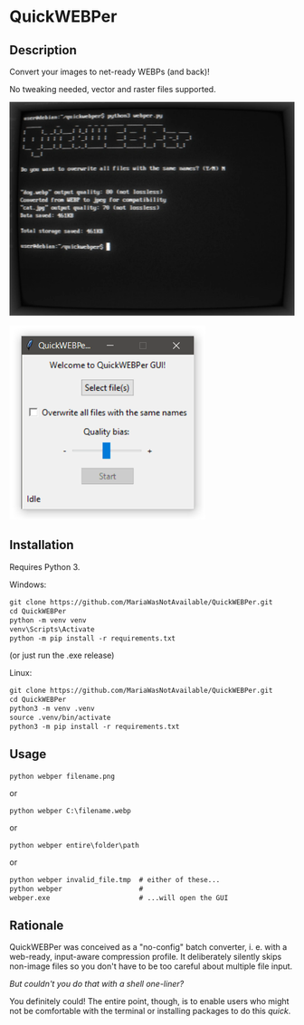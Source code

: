 # QuickWEBPer

## Description
Convert your images to net-ready WEBPs (and back)!

No tweaking needed, vector and raster files supported.

![Image](<https://raw.githubusercontent.com/MariaWasNotAvailable/QuickWEBPer/main/qw.webp>)

![Image](<https://raw.githubusercontent.com/MariaWasNotAvailable/QuickWEBPer/main/qwg.webp>)

## Installation

Requires Python 3.

Windows:
```
git clone https://github.com/MariaWasNotAvailable/QuickWEBPer.git
cd QuickWEBPer
python -m venv venv
venv\Scripts\Activate
python -m pip install -r requirements.txt
```
(or just run the .exe release)

Linux:
```
git clone https://github.com/MariaWasNotAvailable/QuickWEBPer.git
cd QuickWEBPer
python3 -m venv .venv
source .venv/bin/activate
python3 -m pip install -r requirements.txt
```

## Usage
```
python webper filename.png
```
or
```
python webper C:\filename.webp
```
or
```
python webper entire\folder\path
```
or
```
python webper invalid_file.tmp  # either of these...
python webper                   #
webper.exe                      # ...will open the GUI
```

## Rationale
QuickWEBPer was conceived as a "no-config" batch converter, i. e. with a web-ready, input-aware compression profile. It deliberately silently skips non-image files so you don't have to be too careful about multiple file input. 

*But couldn't you do that with a shell one-liner?*

You definitely could! The entire point, though, is to enable users who might not be comfortable with the terminal or installing packages to do this *quick*.
